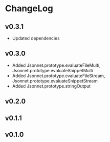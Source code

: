 # ChangeLog

## v0.3.1
- Updated dependencies

## v0.3.0
- Added Jsonnet.prototype.evaluateFileMulti, Jsonnet.prototype.evaluateSnippetMulti
- Added Jsonnet.prototype.evaluateFileStream, Jsonnet.prototype.evaluateSnippetStream
- Added Jsonnet.prototype.stringOutput

## v0.2.0

## v0.1.1

## v0.1.0
